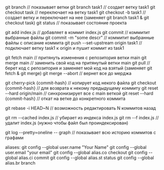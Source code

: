 git branch    // показывает ветки
git branch task1    // создает ветку task1
git checkout task    // переключает на ветку task1
git checkout -b task1    // создает ветку и переключает на нее (заменяет git branch task1 & git checkout task)
git status    // показывает состояние проекта

git add index.js    // добавляет в коммит index.js
git commit    // коммитит выбранные файлы
git commit -m "some descr"    // коммитит выбранные файлы с описание коммита
git push --set-upstream origin task1    // подключает ветку task1 к origin и пушит коммит из task1

git fetch main   // притянуть изменения с репозитория ветки main
git merge main   // заменить свой код на притянутый ветки main
git pull    // берет код с репозитория и заменяет мой код на взятый (заменяет git fetch & git merge)
git merge --abort    // вернет все до мерджа

git cherry-pick {commit-hash}   // копирует код некого файла
git checkout {commit-hash}    // для возврата к некому предыдущему коммиту
git reset --hard origin/main    // синхронизирует все с main веткой
git reset --hard {commit-hash}    // откат на ветке до конкретного коммита 

git rebase -i HEAD~N    // возможность редактировать N коммитов назад 

git rm --cached index.js    // убирает из индекса index.js
git rm --f index.js    // удалит index.js (нужно чтобы файл был проиндексирован)

git log --pretty=oneline -- graph    // показывает всю историю коммитов с графами


aliases:
git config --global user.name "Your Name"
git config --global user.email "your email"
git config --global alias.co checkout
git config --global alias.ci commit
git config --global alias.st status
git config --global alias.br branch
